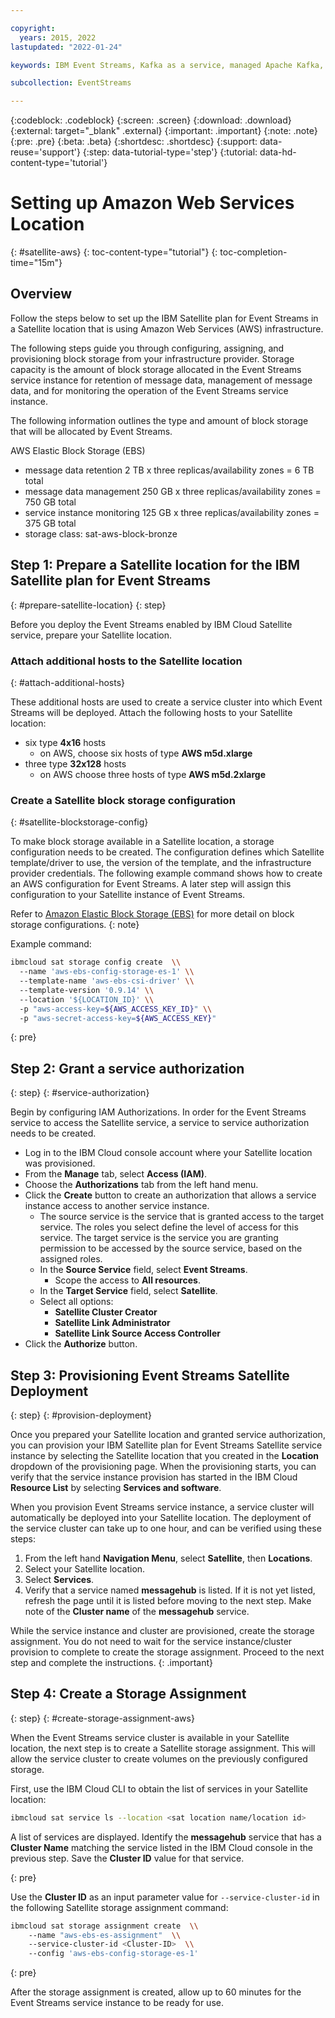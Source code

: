 ```yaml
---

copyright:
  years: 2015, 2022
lastupdated: "2022-01-24"

keywords: IBM Event Streams, Kafka as a service, managed Apache Kafka, AWS, Satellite, location

subcollection: EventStreams

---
```


{:codeblock: .codeblock}
{:screen: .screen}
{:download: .download}
{:external: target="_blank" .external}
{:important: .important}
{:note: .note}
{:pre: .pre}
{:beta: .beta}
{:shortdesc: .shortdesc}
{:support: data-reuse='support'}
{:step: data-tutorial-type='step'}
{:tutorial: data-hd-content-type='tutorial'}

# Setting up Amazon Web Services Location

{: #satellite-aws}
{: toc-content-type="tutorial"}
{: toc-completion-time="15m"}

## Overview

Follow the steps below to set up the IBM Satellite plan for Event Streams in a Satellite location that is using Amazon Web Services (AWS) infrastructure.

The following steps guide you through configuring, assigning, and provisioning block storage from your infrastructure provider. Storage capacity is the amount of block storage allocated in the Event Streams service instance for retention of message data, management of message data, and for monitoring the operation of the Event Streams service instance.

The following information outlines the type and amount of block storage that will be allocated by Event Streams.

AWS Elastic Block Storage (EBS)
- message data retention 2 TB x three replicas/availability zones = 6 TB total
- message data management 250 GB x three replicas/availability zones = 750 GB total
- service instance monitoring 125 GB x three replicas/availability zones = 375 GB total
- storage class: sat-aws-block-bronze

## Step 1: Prepare a Satellite location for the IBM Satellite plan for Event Streams

{: #prepare-satellite-location}
{: step}

Before you deploy the Event Streams enabled by IBM Cloud Satellite service, prepare your Satellite location.

### Attach additional hosts to the Satellite location

{: #attach-additional-hosts}

These additional hosts are used to create a service cluster into which Event Streams will be deployed. Attach the following hosts to your Satellite location:

- six type **4x16** hosts
  - on AWS, choose six hosts of type **AWS m5d.xlarge**
- three type **32x128** hosts
  - on AWS choose three hosts of type **AWS m5d.2xlarge**

### Create a Satellite block storage configuration

{: #satellite-blockstorage-config}

To make block storage available in a Satellite location, a storage configuration needs to be created. The configuration defines which Satellite template/driver to use, the version of the template, and the infrastructure provider credentials. The following example command shows how to create an AWS configuration for Event Streams. A later step will assign this configuration to your Satellite instance of Event Streams.

Refer to [Amazon Elastic Block Storage (EBS)](/docs/satellite?topic=satellite-config-storage-ebs) for more detail on block storage configurations.
{: note}

Example command:

```bash
ibmcloud sat storage config create  \\
  --name 'aws-ebs-config-storage-es-1' \\
  --template-name 'aws-ebs-csi-driver' \\
  --template-version '0.9.14' \\
  --location '${LOCATION_ID}' \\
  -p "aws-access-key=${AWS_ACCESS_KEY_ID}" \\
  -p "aws-secret-access-key=${AWS_ACCESS_KEY}"
```

{: pre}

## Step 2: Grant a service authorization

{: step}
{: #service-authorization}

Begin by configuring IAM Authorizations. In order for the Event Streams service to access the Satellite service, a service to service authorization needs to be created.

- Log in to the IBM Cloud console account where your Satellite location was provisioned.
- From the **Manage** tab, select **Access (IAM)**.
- Choose the **Authorizations** tab from the left hand menu.
- Click the **Create** button to create an authorization that allows a service instance access to another service instance.
  - The source service is the service that is granted access to the target service. The roles you select define the level of access for this service. The target service is the service you are granting permission to be accessed by the source service, based on the assigned roles.
  - In the **Source Service** field, select **Event Streams**.
    - Scope the access to **All resources**.
  - In the **Target Service** field, select **Satellite**.
  - Select all options:
    - **Satellite Cluster Creator**
    - **Satellite Link Administrator**
    - **Satellite Link Source Access Controller**
 - Click the **Authorize** button.

## Step 3: Provisioning Event Streams Satellite Deployment

{: step}
{: #provision-deployment}

Once you prepared your Satellite location and granted service authorization, you can provision your IBM Satellite plan for Event Streams Satellite service instance by selecting the Satellite location that you created in the **Location** dropdown of the provisioning page. When the provisioning starts, you can verify that the service instance provision has started in the IBM Cloud **Resource List** by selecting **Services and software**.

When you provision Event Streams service instance, a service cluster will automatically be deployed into your Satellite location. The deployment of the service cluster can take up to one hour, and can be verified using these steps:

1. From the left hand **Navigation Menu**, select **Satellite**, then **Locations**.
2. Select your Satellite location.
3. Select **Services**.
4. Verify that a service named **messagehub** is listed. If it is not yet listed, refresh the page until it is listed before moving to the next step. Make note of the **Cluster name** of the **messagehub** service.

While the service instance and cluster are provisioned, create the storage assignment. You do not need to wait for the service instance/cluster provision to complete to create the storage assignment. Proceed to the next step and complete the instructions.
{: .important}

## Step 4: Create a Storage Assignment

{: step}
{: #create-storage-assignment-aws}

When the Event Streams service cluster is available in your Satellite location, the next step is to create a Satellite storage assignment. This will allow the service cluster to create volumes on the previously configured storage.

First, use the IBM Cloud CLI to obtain the list of services in your Satellite location:

```bash
ibmcloud sat service ls --location <sat location name/location id>
```
A list of services are displayed. Identify the **messagehub** service that has a **Cluster Name** matching the service listed in the IBM Cloud console in the previous step. Save the **Cluster ID** value for that service.

{: pre}

  Use the **Cluster ID** as an input parameter value for `--service-cluster-id` in the following Satellite storage assignment command:

```bash
ibmcloud sat storage assignment create  \\
    --name "aws-ebs-es-assignment"  \\
    --service-cluster-id <Cluster-ID>  \\
    --config 'aws-ebs-config-storage-es-1'
```

{: pre}

After the storage assignment is created, allow up to 60 minutes for the Event Streams service instance to be ready for use.
